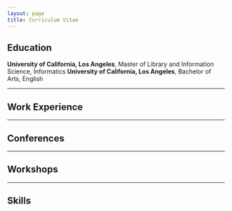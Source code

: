 ```yaml
---
layout: page
title: Curriculum Vitae
---
```


## Education

**University of California, Los Angeles**, Master of Library and Information Science, Informatics
**University of California, Los Angeles**, Bachelor of Arts, English

---

## Work Experience

---

## Conferences

---

## Workshops

---

## Skills
